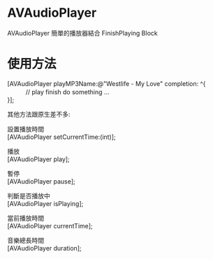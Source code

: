 AVAudioPlayer
=============
AVAudioPlayer 簡單的播放器結合 FinishPlaying Block

使用方法
=============

[AVAudioPlayer playMP3Name:@"Westlife - My Love" completion: ^{  
　　　// play finish do something ...  
}];  
  
  
    
      
        
        
其他方法跟原生差不多:

設置播放時間  
[AVAudioPlayer setCurrentTime:(int)];

播放  
[AVAudioPlayer play];

暫停  
[AVAudioPlayer pause];

判斷是否播放中  
[AVAudioPlayer isPlaying];

當前播放時間  
[AVAudioPlayer currentTime];

音樂總長時間  
[AVAudioPlayer duration];
